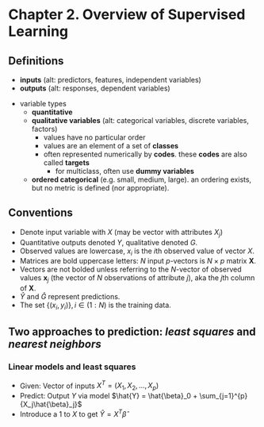 # Chapter 2. Overview of Supervised Learning

## Definitions

- **inputs** (alt: predictors, features, independent variables)
- **outputs** (alt: responses, dependent variables)
* variable types
  - **quantitative**
  - **qualitative variables** (alt: categorical variables, discrete variables,
    factors)
    * values have no particular order
    - values are an element of a set of **classes**
    - often represented numerically by **codes**. these **codes** are
      also called **targets**
      - for multiclass, often use **dummy variables**
  - **ordered categorical** (e.g. small, medium, large). an ordering
    exists, but no metric is defined (nor appropriate).

## Conventions
- Denote input variable with $X$ (may be vector with attributes $X_j$)
- Quantitative outputs denoted $Y$, qualitative denoted $G$.
- Observed values are lowercase, $x_i$ is the $i$th observed value of
  vector $X$.
- Matrices are bold uppercase letters: $N$ input $p$-vectors is $N \times p$
  matrix $\mathbf{X}$.
- Vectors are not bolded unless referring to the $N$-vector of observed
  values $\mathbf{x}_j$ (the vector of $N$ observations of attribute $j$),
  aka the $j$th column of $\mathbf{X}$.
- $\hat{Y}$ and $\hat{G}$ represent predictions.
- The set $\{(x_i, y_i)\}, i \in (1:N)$ is the training data.


## Two approaches to prediction: _least squares_ and _nearest neighbors_

### Linear models and least squares

- Given: Vector of inputs $X^T = (X_1, X_2, ..., X_p)$
- Predict: Output $Y$ via model $\hat{Y} = \hat{\beta}_0 + \sum_{j=1}^{p} {X_j\hat{\beta}_j}$
- Introduce a $1$ to $X$ to get $\hat{Y} = X^T\hat{\beta}$
